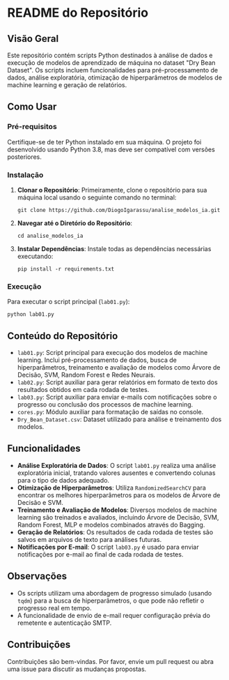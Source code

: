 # README do Repositório

## Visão Geral
Este repositório contém scripts Python destinados à análise de dados e execução de modelos de aprendizado de máquina no dataset "Dry Bean Dataset". Os scripts incluem funcionalidades para pré-processamento de dados, análise exploratória, otimização de hiperparâmetros de modelos de machine learning e geração de relatórios.

## Como Usar

### Pré-requisitos
Certifique-se de ter Python instalado em sua máquina. O projeto foi desenvolvido usando Python 3.8, mas deve ser compatível com versões posteriores.

### Instalação
1. **Clonar o Repositório**: Primeiramente, clone o repositório para sua máquina local usando o seguinte comando no terminal:

   ```git clone https://github.com/DiogoIgarassu/analise_modelos_ia.git```
   
2. **Navegar até o Diretório do Repositório**:
   
    ```cd analise_modelos_ia```

4. **Instalar Dependências**: Instale todas as dependências necessárias executando:

    ```pip install -r requirements.txt```


### Execução
Para executar o script principal (`lab01.py`):

  ```python lab01.py```

## Conteúdo do Repositório
- `lab01.py`: Script principal para execução dos modelos de machine learning. Inclui pré-processamento de dados, busca de hiperparâmetros, treinamento e avaliação de modelos como Árvore de Decisão, SVM, Random Forest e Redes Neurais.
- `lab02.py`: Script auxiliar para gerar relatórios em formato de texto dos resultados obtidos em cada rodada de testes.
- `lab03.py`: Script auxiliar para enviar e-mails com notificações sobre o progresso ou conclusão dos processos de machine learning.
- `cores.py`: Módulo auxiliar para formatação de saídas no console.
- `Dry_Bean_Dataset.csv`: Dataset utilizado para análise e treinamento dos modelos.

## Funcionalidades
- **Análise Exploratória de Dados**: O script `lab01.py` realiza uma análise exploratória inicial, tratando valores ausentes e convertendo colunas para o tipo de dados adequado.
- **Otimização de Hiperparâmetros**: Utiliza `RandomizedSearchCV` para encontrar os melhores hiperparâmetros para os modelos de Árvore de Decisão e SVM.
- **Treinamento e Avaliação de Modelos**: Diversos modelos de machine learning são treinados e avaliados, incluindo Árvore de Decisão, SVM, Random Forest, MLP e modelos combinados através do Bagging.
- **Geração de Relatórios**: Os resultados de cada rodada de testes são salvos em arquivos de texto para análises futuras.
- **Notificações por E-mail**: O script `lab03.py` é usado para enviar notificações por e-mail ao final de cada rodada de testes.

## Observações
- Os scripts utilizam uma abordagem de progresso simulado (usando `tqdm`) para a busca de hiperparâmetros, o que pode não refletir o progresso real em tempo.
- A funcionalidade de envio de e-mail requer configuração prévia do remetente e autenticação SMTP.

## Contribuições
Contribuições são bem-vindas. Por favor, envie um pull request ou abra uma issue para discutir as mudanças propostas.

